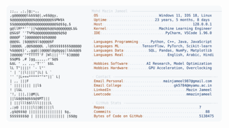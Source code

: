 <picture>
  <source srcset="https://raw.githubusercontent.com/mmazinjameel/mmazinjameel/main/dark_mode.svg?v=1744524802" media="(prefers-color-scheme: dark)">
  <img src="https://raw.githubusercontent.com/mmazinjameel/mmazinjameel/main/light_mode.svg?v=1744524802">
</picture>
